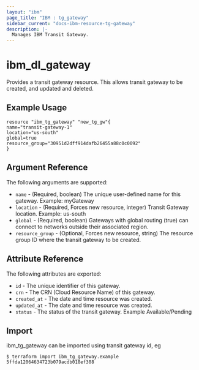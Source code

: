 ```yaml
---
layout: "ibm"
page_title: "IBM : tg_gateway"
sidebar_current: "docs-ibm-resource-tg-gateway"
description: |-
  Manages IBM Transit Gateway.
---
```


# ibm\_dl_gateway

Provides a transit gateway resource. This allows transit gateway to be created, and updated and deleted.

## Example Usage

```hcl
resource "ibm_tg_gateway" "new_tg_gw"{
name="transit-gateway-1"
location="us-south"
global=true
resource_group="30951d2dff914dafb26455a88c0c0092"
}  
```

## Argument Reference

The following arguments are supported:

* `name` - (Required, boolean) The unique user-defined name for this gateway. Example: myGateway
* `location` - (Required, Forces new resource, integer) Transit Gateway location. Example: us-south
* `global` - (Required, boolean) Gateways with global routing (true) can connect to networks outside their associated region.
* `resource_group` - (Optional, Forces new resource, string) The resource group ID where the transit gateway to be created.

## Attribute Reference

The following attributes are exported:

* `id` - The unique identifier of this gateway. 
* `crn` - The CRN (Cloud Resource Name) of this gateway.
* `created_at` - The date and time resource was created.
* `updated_at` - The date and time resource was created.
* `status` - The status of the transit gateway. Example Available/Pending


## Import

ibm_tg_gateway can be imported using transit gateway id, eg

```
$ terraform import ibm_tg_gateway.example 5ffda12064634723b079acdb018ef308
```